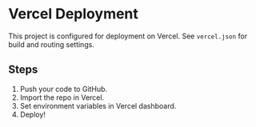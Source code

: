 # Vercel Deployment

This project is configured for deployment on Vercel. See `vercel.json` for build and routing settings.

## Steps

1. Push your code to GitHub.
2. Import the repo in Vercel.
3. Set environment variables in Vercel dashboard.
4. Deploy!
